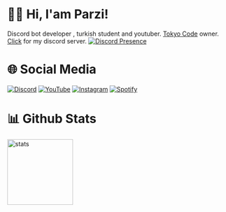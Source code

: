 
# 👋🏻 Hi, I'am Parzi!
Discord bot developer , turkish student and youtuber. <a href="https://www.tokyocode.xyz/" rel="nofollow">Tokyo Code</a> owner. <a href="https://discord.gg/wuCZ92GbQ5" rel="nofollow">Click</a> for my discord server.
[![Discord Presence](https://lanyard.cnrad.dev/api/771311848993587210)](https://discord.com/users/771311848993587210)

# 🌐 Social Media
[![Discord](https://img.shields.io/badge/ParzivaL400%20-323330.svg?&style=for-the-badge&logo=discord&logoColor=white)](https://discordapp.com/users/771311848993587210) [![YouTube](https://img.shields.io/badge/ParzivaL400%20-323330.svg?&style=for-the-badge&logo=youtube&logoColor=ff0000)](https://youtube.com/ParzivaL400) [![Instagram](https://img.shields.io/badge/parzi.waxy%20-323330.svg?&style=for-the-badge&logo=instagram&logoColor=FA3A88)](https://instagram.com/parzi.waxy) [![Spotify](https://img.shields.io/badge/ParzivaL%20-323330.svg?&style=for-the-badge&logo=spotify&logoColor=52BA21)](https://open.spotify.com/user/tvb197o24y1kz5l6f2vd1cvl8?si=QOyBBLUoTFeJt4gg26x2lw&utm_source=copy-link)

# 📊 Github Stats
<a href="https://github.com/ParziDev"><img src="https://github-readme-stats.vercel.app/api?username=ParziDev&show_icons=true&theme=react" width="%100" height="150px" alt="stats"/></a>
